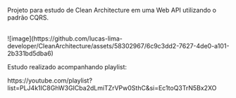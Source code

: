 <p> Projeto para estudo de Clean Architecture em uma Web API utilizando o padrão CQRS. </p>

<br>
![image](https://github.com/lucas-lima-developer/CleanArchitecture/assets/58302967/6c9c3dd2-7627-4de0-a101-2b331bd5dba6)
<br>

Estudo realizado acompanhando playlist:
<p> https://youtube.com/playlist?list=PLJ4k1IC8GhW3GICba2dLmiTZrVPw0SthC&si=Ec1toQ3TrN5Bx2XO </p>
